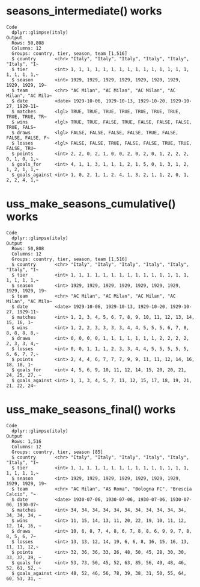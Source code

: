 # seasons_intermediate() works

    Code
      dplyr::glimpse(italy)
    Output
      Rows: 50,808
      Columns: 12
      Groups: country, tier, season, team [1,516]
      $ country       <chr> "Italy", "Italy", "Italy", "Italy", "Italy", "Italy", "I~
      $ tier          <int> 1, 1, 1, 1, 1, 1, 1, 1, 1, 1, 1, 1, 1, 1, 1, 1, 1, 1, 1,~
      $ season        <int> 1929, 1929, 1929, 1929, 1929, 1929, 1929, 1929, 1929, 19~
      $ team          <chr> "AC Milan", "AC Milan", "AC Milan", "AC Milan", "AC Mila~
      $ date          <date> 1929-10-06, 1929-10-13, 1929-10-20, 1929-10-27, 1929-11~
      $ matches       <lgl> TRUE, TRUE, TRUE, TRUE, TRUE, TRUE, TRUE, TRUE, TRUE, TR~
      $ wins          <lgl> TRUE, TRUE, FALSE, TRUE, FALSE, FALSE, FALSE, TRUE, FALS~
      $ draws         <lgl> FALSE, FALSE, FALSE, FALSE, TRUE, FALSE, FALSE, FALSE, F~
      $ losses        <lgl> FALSE, FALSE, TRUE, FALSE, FALSE, TRUE, TRUE, FALSE, TRU~
      $ points        <int> 2, 2, 0, 2, 1, 0, 0, 2, 0, 2, 0, 1, 2, 2, 2, 0, 1, 0, 1,~
      $ goals_for     <int> 4, 1, 1, 3, 1, 1, 1, 2, 1, 5, 0, 1, 3, 1, 2, 1, 2, 1, 1,~
      $ goals_against <int> 1, 0, 2, 1, 1, 2, 4, 1, 3, 2, 1, 1, 2, 0, 1, 2, 2, 4, 1,~

# uss_make_seasons_cumulative() works

    Code
      dplyr::glimpse(italy)
    Output
      Rows: 50,808
      Columns: 12
      Groups: country, tier, season, team [1,516]
      $ country       <chr> "Italy", "Italy", "Italy", "Italy", "Italy", "Italy", "I~
      $ tier          <int> 1, 1, 1, 1, 1, 1, 1, 1, 1, 1, 1, 1, 1, 1, 1, 1, 1, 1, 1,~
      $ season        <int> 1929, 1929, 1929, 1929, 1929, 1929, 1929, 1929, 1929, 19~
      $ team          <chr> "AC Milan", "AC Milan", "AC Milan", "AC Milan", "AC Mila~
      $ date          <date> 1929-10-06, 1929-10-13, 1929-10-20, 1929-10-27, 1929-11~
      $ matches       <int> 1, 2, 3, 4, 5, 6, 7, 8, 9, 10, 11, 12, 13, 14, 15, 16, 1~
      $ wins          <int> 1, 2, 2, 3, 3, 3, 3, 4, 4, 5, 5, 5, 6, 7, 8, 8, 8, 8, 8,~
      $ draws         <int> 0, 0, 0, 0, 1, 1, 1, 1, 1, 1, 1, 2, 2, 2, 2, 2, 3, 3, 4,~
      $ losses        <int> 0, 0, 1, 1, 1, 2, 3, 3, 4, 4, 5, 5, 5, 5, 5, 6, 6, 7, 7,~
      $ points        <int> 2, 4, 4, 6, 7, 7, 7, 9, 9, 11, 11, 12, 14, 16, 18, 18, 1~
      $ goals_for     <int> 4, 5, 6, 9, 10, 11, 12, 14, 15, 20, 20, 21, 24, 25, 27, ~
      $ goals_against <int> 1, 1, 3, 4, 5, 7, 11, 12, 15, 17, 18, 19, 21, 21, 22, 24~

# uss_make_seasons_final() works

    Code
      dplyr::glimpse(italy)
    Output
      Rows: 1,516
      Columns: 12
      Groups: country, tier, season [85]
      $ country       <chr> "Italy", "Italy", "Italy", "Italy", "Italy", "Italy", "I~
      $ tier          <int> 1, 1, 1, 1, 1, 1, 1, 1, 1, 1, 1, 1, 1, 1, 1, 1, 1, 1, 1,~
      $ season        <int> 1929, 1929, 1929, 1929, 1929, 1929, 1929, 1929, 1929, 19~
      $ team          <chr> "AC Milan", "AS Roma", "Bologna FC", "Brescia Calcio", "~
      $ date          <date> 1930-07-06, 1930-07-06, 1930-07-06, 1930-07-06, 1930-07~
      $ matches       <int> 34, 34, 34, 34, 34, 34, 34, 34, 34, 34, 34, 34, 34, 34, ~
      $ wins          <int> 11, 15, 14, 13, 11, 20, 22, 19, 10, 11, 12, 12, 14, 16, ~
      $ draws         <int> 10, 6, 8, 7, 4, 8, 6, 7, 8, 8, 6, 9, 9, 7, 8, 8, 5, 6, 7~
      $ losses        <int> 13, 13, 12, 14, 19, 6, 6, 8, 16, 15, 16, 13, 11, 11, 12,~
      $ points        <int> 32, 36, 36, 33, 26, 48, 50, 45, 28, 30, 30, 33, 37, 39, ~
      $ goals_for     <int> 53, 73, 56, 45, 52, 63, 85, 56, 49, 48, 46, 52, 61, 52, ~
      $ goals_against <int> 48, 52, 46, 56, 78, 39, 38, 31, 50, 55, 64, 60, 51, 31, ~

